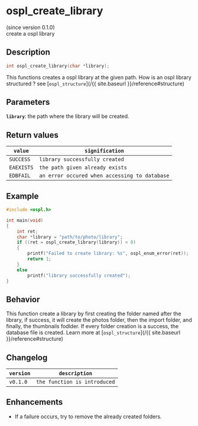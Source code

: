 # ospl_create_library
(since version 0.1.0)  
create a ospl library

## Description
```c
int ospl_create_library(char *library);
```
This functions creates a ospl library at the given path. How is an ospl library structured ? see [``ospl_structure``](/{{ site.baseurl }}/reference#structure)

## Parameters
**`library`**: the path where the library will be created.

## Return values

|``value``    | ``signification``                                 |
|-------------|---------------------------------------------------|
|``SUCCESS``  | ``library successfully created``                  |
|``EAEXISTS`` | ``the path given already exists``                 |
|``EDBFAIL``  | ``an error occured when accessing to database``   |

## Example
```c
#include <ospl.h>

int main(void)
{
	int ret;
	char *library = "path/to/photo/library";
	if ((ret = ospl_create_library(library)) < 0)
	{
		printf("Failed to create library: %s", ospl_enum_error(ret));
		return 1;
	}
	else
		printf("library successfully created");
}
```

## Behavior

This function create a library by first creating the folder named after the library, if success, it will create the photos folder, then the import folder, and finally, the thumbnails fodlder. If every folder creation is a success, the database file is created. Learn more at [``ospl_structure``](/{{ site.baseurl }}/reference#structure)

## Changelog

|``version`` | ``description``                     |
|------------|-------------------------------------|
|``v0.1.0``  | ``the function is introduced``      |

## Enhancements

- If a failure occurs, try to remove the already created folders.
